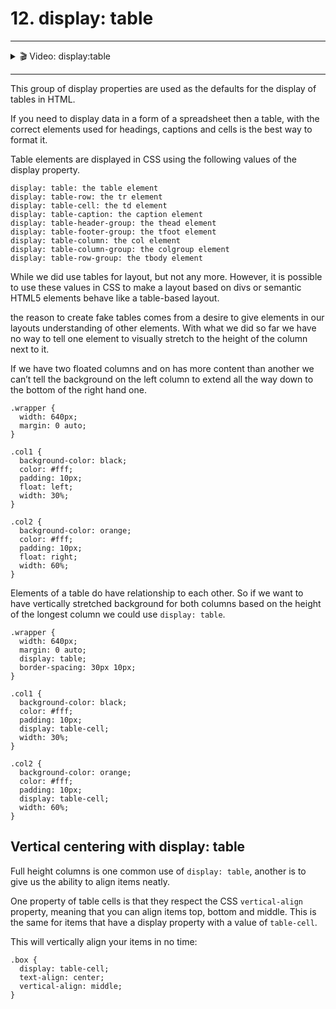 # 12. display: table

---

<details>
    <summary>🎬 Video: display:table</summary><div class='video-container'>
        <iframe src="https://www.youtube.com/embed/liN7eg4N_Sk?rel=0" frameborder="0" allow="accelerometer; autoplay; encrypted-media; gyroscope; picture-in-picture" allowfullscreen rel='0'></iframe></div>
</details>

---

This group of display properties are used as the defaults for the display of tables in HTML.

If you need to display data in a form of a spreadsheet then a table, with the correct elements used for headings, captions and cells is the best way to format it.

Table elements are displayed in CSS using the following values of the display property.

    display: table: the table element
    display: table-row: the tr element
    display: table-cell: the td element
    display: table-caption: the caption element
    display: table-header-group: the thead element
    display: table-footer-group: the tfoot element
    display: table-column: the col element
    display: table-column-group: the colgroup element
    display: table-row-group: the tbody element

While we did use tables for layout, but not any more. However, it is possible to use these values in CSS to make a layout based on divs or semantic HTML5 elements behave like a table-based layout.

the reason to create fake tables comes from a desire to give elements in our layouts understanding of other elements. With what we did so far we have no way to tell one element to visually stretch to the height of the column next to it. 

If we have two floated columns and on has more content than another we can’t tell the background on the left column to extend all the way down to the bottom of the right hand one.

    .wrapper {
      width: 640px;
      margin: 0 auto;
    }
    
    .col1 {
      background-color: black;
      color: #fff;
      padding: 10px;
      float: left;
      width: 30%;
    }
    
    .col2 {
      background-color: orange;
      color: #fff;
      padding: 10px;
      float: right;
      width: 60%; 
    }

Elements of a table do have relationship to each other. So if we want to have vertically stretched background for both columns based on the height of the longest column we could use  `display: table`.


    .wrapper {
      width: 640px;
      margin: 0 auto;
      display: table;
      border-spacing: 30px 10px;
    }
    
    .col1 {
      background-color: black;
      color: #fff;
      padding: 10px;
      display: table-cell;
      width: 30%;
    }
    
    .col2 {
      background-color: orange;
      color: #fff;
      padding: 10px;
      display: table-cell;
      width: 60%;  
    }


## Vertical centering with display: table

Full height columns is one common use of `display: table`, another is to give us the ability to align items neatly.

One property of table cells is that they respect the CSS `vertical-align` property, meaning that you can align items top, bottom and middle. This is the same for items that have a display property with a value of `table-cell`. 

This will vertically align your items in no time:

    .box {
      display: table-cell;
      text-align: center;
      vertical-align: middle;
    }

